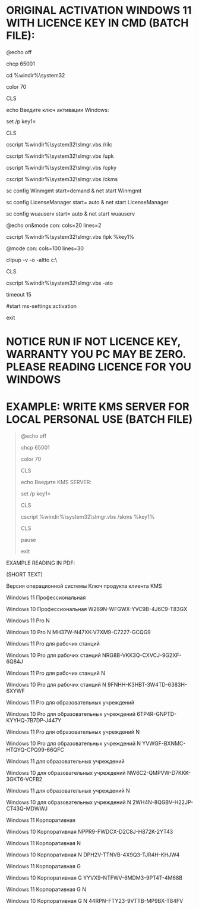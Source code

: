 # ORIGINAL ACTIVATION WINDOWS 11 WITH LICENCE KEY IN CMD (BATCH FILE):

@echo off

chcp 65001

cd %windir%\system32

color 70

CLS

echo Введите ключ активации Windows:

set /p key1=

CLS

cscript %windir%\system32\slmgr.vbs /rilc

cscript %windir%\system32\slmgr.vbs /upk

cscript %windir%\system32\slmgr.vbs /cpky

cscript %windir%\system32\slmgr.vbs /ckms

sc config Winmgmt start=demand & net start Winmgmt

sc config LicenseManager start= auto & net start LicenseManager

sc config wuauserv start= auto & net start wuauserv

@echo on&mode con: cols=20 lines=2

cscript %windir%\system32\slmgr.vbs /ipk %key1%

@mode con: cols=100 lines=30

clipup -v -o -altto c:\

CLS

cscript %windir%\system32\slmgr.vbs -ato

timeout 15

#start ms-settings:activation

exit


# NOTICE RUN IF NOT LICENCE KEY, WARRANTY YOU PC MAY BE ZERO. PLEASE READING LICENCE FOR YOU WINDOWS 
# EXAMPLE: WRITE KMS SERVER FOR LOCAL PERSONAL USE (BATCH FILE)

> @echo off
> 
> chcp 65001
> 
> color 70
> 
> CLS
> 
> echo Введите KMS SERVER:
> 
> set /p key1=
> 
> CLS
> 
> cscript %windir%\system32\slmgr.vbs /skms %key1%
> 
> CLS
> 
> pause
> 
> exit

EXAMPLE READING IN PDF:

(SHORT TEXT)

Версия операционной системы	Ключ продукта клиента KMS

Windows 11 Профессиональная

Windows 10 Профессиональная	W269N-WFGWX-YVC9B-4J6C9-T83GX

Windows 11 Pro N

Windows 10 Pro N	MH37W-N47XK-V7XM9-C7227-GCQG9

Windows 11 Pro для рабочих станций

Windows 10 Pro для рабочих станций	NRG8B-VKK3Q-CXVCJ-9G2XF-6Q84J

Windows 11 Pro для рабочих станций N

Windows 10 Pro для рабочих станций N	9FNHH-K3HBT-3W4TD-6383H-6XYWF

Windows 11 Pro для образовательных учреждений

Windows 10 Pro для образовательных учреждений	6TP4R-GNPTD-KYYHQ-7B7DP-J447Y

Windows 11 Pro для образовательных учреждений N

Windows 10 Pro для образовательных учреждений N	YVWGF-BXNMC-HTQYQ-CPQ99-66QFC

Windows 11 для образовательных учреждений

Windows 10 для образовательных учреждений	NW6C2-QMPVW-D7KKK-3GKT6-VCFB2

Windows 11 для образовательных учреждений N

Windows 10 для образовательных учреждений N	2WH4N-8QGBV-H22JP-CT43Q-MDWWJ

Windows 11 Корпоративная

Windows 10 Корпоративная	NPPR9-FWDCX-D2C8J-H872K-2YT43

Windows 11 Корпоративная N

Windows 10 Корпоративная N	DPH2V-TTNVB-4X9Q3-TJR4H-KHJW4

Windows 11 Корпоративная G

Windows 10 Корпоративная G	YYVX9-NTFWV-6MDM3-9PT4T-4M68B

Windows 11 Корпоративная G N

Windows 10 Корпоративная G N	44RPN-FTY23-9VTTB-MP9BX-T84FV
